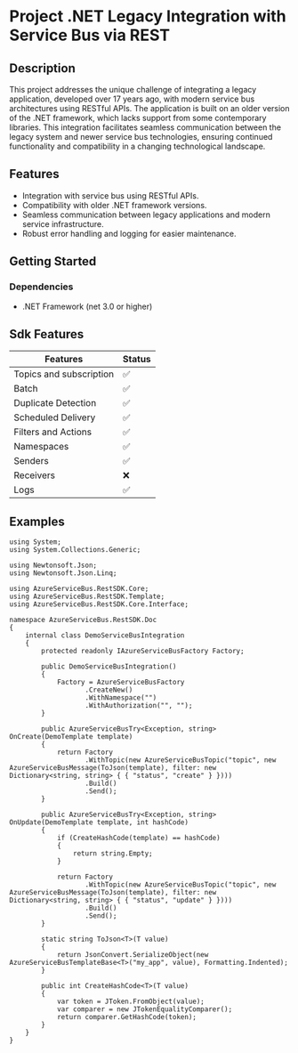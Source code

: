 # Project .NET Legacy Integration with Service Bus via REST

## Description
This project addresses the unique challenge of integrating a legacy application, developed over 17 years ago, with modern service bus architectures using RESTful APIs. The application is built on an older version of the .NET framework, which lacks support from some contemporary libraries. This integration facilitates seamless communication between the legacy system and newer service bus technologies, ensuring continued functionality and compatibility in a changing technological landscape.

## Features
- Integration with service bus using RESTful APIs.
- Compatibility with older .NET framework versions.
- Seamless communication between legacy applications and modern service infrastructure.
- Robust error handling and logging for easier maintenance.

## Getting Started
### Dependencies
- .NET Framework (net 3.0 or higher)

## Sdk Features

| Features    | Status |
| -------- | ------- |
| Topics and subscription  | ✅   |
| Batch | ✅   |
| Duplicate Detection   | ✅    |
| Scheduled Delivery    | ✅   |
| Filters and Actions   | ✅    |
| Namespaces   | ✅    |
| Senders   | ✅    |
| Receivers   | ❌    |
| Logs   | ✅    |

## Examples

```
﻿using System;
using System.Collections.Generic;

using Newtonsoft.Json;
using Newtonsoft.Json.Linq;

using AzureServiceBus.RestSDK.Core;
using AzureServiceBus.RestSDK.Template;
using AzureServiceBus.RestSDK.Core.Interface;

namespace AzureServiceBus.RestSDK.Doc
{
    internal class DemoServiceBusIntegration
    {
        protected readonly IAzureServiceBusFactory Factory;

        public DemoServiceBusIntegration()
        {
            Factory = AzureServiceBusFactory
                   .CreateNew()
                   .WithNamespace("")
                   .WithAuthorization("", "");
        }

        public AzureServiceBusTry<Exception, string> OnCreate(DemoTemplate template)
        {
            return Factory
                   .WithTopic(new AzureServiceBusTopic("topic", new AzureServiceBusMessage(ToJson(template), filter: new Dictionary<string, string> { { "status", "create" } })))
                   .Build()
                   .Send();
        }

        public AzureServiceBusTry<Exception, string> OnUpdate(DemoTemplate template, int hashCode)
        {
            if (CreateHashCode(template) == hashCode)
            {
                return string.Empty;
            }

            return Factory
                   .WithTopic(new AzureServiceBusTopic("topic", new AzureServiceBusMessage(ToJson(template), filter: new Dictionary<string, string> { { "status", "update" } })))
                   .Build()
                   .Send();
        }

        static string ToJson<T>(T value)
        {
            return JsonConvert.SerializeObject(new AzureServiceBusTemplateBase<T>("my_app", value), Formatting.Indented);
        }

        public int CreateHashCode<T>(T value)
        {
            var token = JToken.FromObject(value);
            var comparer = new JTokenEqualityComparer();
            return comparer.GetHashCode(token);
        }
    }
}
````



